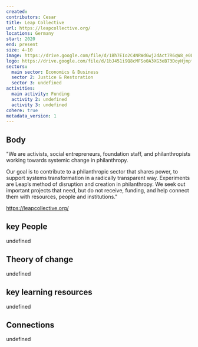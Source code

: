 ```yaml
---
created:
contributors: Cesar
title: Leap Collective
url: https://leapcollective.org/
locations: Germany
start: 2020
end: present
size: 4-10
image: https://drive.google.com/file/d/1Bh7EIo2C4NRWdGwj2dAct7R6qW8_e0L3/view?usp=drive_link 
logo: https://drive.google.com/file/d/1bJ451i9Q8cMFSo0A3XG3eB73DoyHjmpf/view?usp=drive_link 
sectors:
  main sector: Economics & Business
  sector 2: Justice & Restoration
  sector 3: undefined
activities: 
  main activity: Funding
  activity 2: undefined
  activity 3: undefined
cohere: true
metadata_version: 1
---
```



## Body

"We are activists, social entrepreneurs, foundation staff, and philanthropists working towards systemic change in philanthropy.

Our goal is to contribute to a philanthropic sector that shares power, to support systems transformation in a radically transparent way. Experiments are Leap’s method of disruption and creation in philanthropy. We seek out important projects that need, but do not receive, funding, and help connect them with resources, people and institutions."

https://leapcollective.org/   

## key People

undefined

## Theory of change

undefined

## key learning resources

undefined

## Connections

undefined


